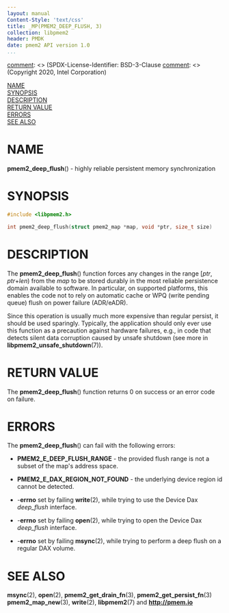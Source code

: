 ```yaml
---
layout: manual
Content-Style: 'text/css'
title: _MP(PMEM2_DEEP_FLUSH, 3)
collection: libpmem2
header: PMDK
date: pmem2 API version 1.0
...
```


[comment]: <> (SPDX-License-Identifier: BSD-3-Clause
[comment]: <> (Copyright 2020, Intel Corporation)

[comment]: <> (pmem2_deep_flush.3 -- man page for pmem2_deep_flush)

[NAME](#name)<br />
[SYNOPSIS](#synopsis)<br />
[DESCRIPTION](#description)<br />
[RETURN VALUE](#return-value)<br />
[ERRORS](#errors)<br />
[SEE ALSO](#see-also)<br />

# NAME #

**pmem2_deep_flush**() - highly reliable persistent memory synchronization

# SYNOPSIS #

```c
#include <libpmem2.h>

int pmem2_deep_flush(struct pmem2_map *map, void *ptr, size_t size)
```

# DESCRIPTION #

The **pmem2_deep_flush**() function forces any changes in the range \[*ptr*, *ptr*+*len*)
from the *map* to be stored durably in the most reliable persistence domain
available to software. In particular, on supported platforms, this enables
the code not to rely on automatic cache or WPQ (write pending queue) flush on power failure (ADR/eADR).

Since this operation is usually much more expensive than regular persist, it
should be used sparingly. Typically, the application should only ever use this
function as a precaution against hardware failures, e.g., in code that detects
silent data corruption caused by unsafe shutdown (see more in **libpmem2_unsafe_shutdown**(7)).

# RETURN VALUE #

The **pmem2_deep_flush**() function returns 0 on success
or an error code on failure.

# ERRORS #

The **pmem2_deep_flush**() can fail with the following errors:

* **PMEM2_E_DEEP_FLUSH_RANGE** - the provided flush range is not a
subset of the map's address space.

* **PMEM2_E_DAX_REGION_NOT_FOUND** - the underlying device region id cannot be
detected.

* -**errno** set by failing **write**(2), while trying to use the Device Dax
*deep_flush* interface.

* -**errno** set by failing **open**(2), while trying to open the Device Dax
*deep_flush* interface.

* -**errno** set by failing **msync**(2), while trying to perform
a deep flush on a regular DAX volume.

# SEE ALSO #

**msync**(2), **open**(2), **pmem2_get_drain_fn**(3), **pmem2_get_persist_fn**(3)
**pmem2_map_new**(3), **write**(2), **libpmem2**(7) and **<http://pmem.io>**
